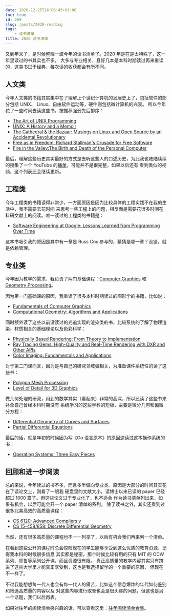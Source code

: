 ```yaml
---
date: 2020-12-25T16:06:45+01:00
toc: true
id: 269
slug: /posts/2020-reading
tags:
    - 读书清单
title: 2020 读书清单
---
```


又到年末了，是时候整理一波今年的读书清单了。2020 年是在是太特殊了，这一年里读过的书其实也不多，
大多与专业相关，且好几本是本科时期读过再来重读的，这类书过于经典，每次读的收获都会有所不同。

<!--more-->

## 人文类

今年人文类的书籍其实集中在了理解上个世纪计算机的发展史上了，包括软件的部分包括 UNIX、
Linux、自由软件运动等，硬件则包括微计算机的兴衰。
所以今年花了一些时间去读这些书，按推荐强弱先后排序：

- [The Art of UNIX Programming](https://book.douban.com/subject/1229959/)
- [UNIX: A History and a Memoir](https://book.douban.com/subject/34866216/)
- [The Cathedral & the Bazaar: Musings on Linux and Open Source by an Accidental Revolutionary](https://book.douban.com/subject/1395541/)
- [Free as in Freedom: Richard Stallman's Crusade for Free Software](https://book.douban.com/subject/1785874/)
- [Fire in the Valley:The Birth and Death of the Personal Computer](https://book.douban.com/subject/26353278/)

最后，理解这些历史其实最好的方式是去听这些人的口述历史，为此我也陆陆续续的搜集了一个 YouTube 
的[播单](https://changkun.de/s/unix-history-youtube)，可能并不是很完整，如果以后还有
看到类似的视频，这个列表还会继续更新。

## 工程类

今年工程类的书籍读得非常少，一方面原因是因为比较具体的工程实践不在我的生活中，我不需要去花时间
来思考一些工程上的问题，相反而是需要花很多时间在科研文献上的阅读。唯一读过的工程类的书籍是：

- [Software Engineering at Google: Lessons Learned from Programming Over Time](https://book.douban.com/subject/34875994/)

这本书吸引我的原因是其中有一章是 Russ Cox 参与的，猜猜是哪一章？没错，就是依赖管理。

## 专业类

今年因为教学的需求，我负责了两门基础课程：[Computer Graphics](https://github.com/mimuc/cg1-ss20) 和 [Geometry Processing](https://github.com/mimuc/gp-ws2021)。

因为第一门基础课的原因，我重读了很多本科时期读过的图形学的书籍，比如说：

- [Fundamentals of Computer Graphics](https://book.douban.com/subject/26868819/)
- [Computational Geometry: Algorithms and Applications](https://book.douban.com/subject/3217620/)

同时额外读了这些以前没读过的光追实现的渲染类的书，比较系统的了解了物理渲染、材质相关的基础理论以及色彩科学：

- [Physically Based Rendering: From Theory to Implementation](https://book.douban.com/subject/26736280/)
- [Ray Tracing Gems: High-Quality and Real-Time Rendering with DXR and Other APIs](https://link.springer.com/book/10.1007%2F978-1-4842-4427-2)
- [Color Imaging: Fundamentals and Applications](https://book.douban.com/subject/2584525/)

对于第二门课而言，因为是与自己的研究领域强相关，为准备课件系统性的读了这些书：

- [Polygon Mesh Processing](https://book.douban.com/subject/5463738/)
- [Level of Detail for 3D Graphics](https://book.douban.com/subject/30341693/)

做几何处理的研究，用到的数学其实（看起来）非常的高深，所以还读了这些书来补全自己曾经本科时期没有
系统学习的这些学科的短板，主要是微分几何和偏微分方程：

- [Differential Geometry of Curves and Surfaces](https://book.douban.com/subject/26845663/)
- [Partial Differential Equations](https://book.douban.com/subject/4767375/)

最后的话，就是年初的时候因为写《Go 语言原本》的原因速读过这本操作系统的书：

- [Operating Systems: Three Easy Pieces](https://book.douban.com/subject/19973015/)

## 回顾和进一步阅读

总的来说，今年读过的书不多，而且多半偏向专业类。原因是大部分的时间其实花在了读论文上，刚看了一眼我
硬盘里的文献大小，读博士以来已读的 paper 已经超过 1000 篇了。但这些论文过于专业化了，也不适合
作为读书清单列出来，如果有机会，以后可能会开一个 paper 清单的系列。
除了读书之外，其实还看到过很多北美高效的高质量课程：

- [CS 6120: Advanced Compilers γ](https://www.cs.cornell.edu/courses/cs6120/2020fa/)
- [CS 15-458/858: Discrete Differential Geometry](http://brickisland.net/DDGSpring2020/)

当然，还有很多高质量的课程也不一一列举了，以后有机会我们再来列一个清单。

在看到这些公开的课程时总会惊叹现在的学生能够享受到这么优质的教育资源，记得我本科的时候很多信息
其实都是秘密，那个时候比较有用的只有 MIT 的 OCW 系列、耶鲁等系列公开课，而且资源很有限。
真正高质量的教学内容其实只有跻进了这些大学里才能真正享受到，这也是我选择留学的一个重要的原因，
但现在不一样了。

不过我能想想每一代人也会有每一代人的痛苦，比如这个信息爆炸的年代如何鉴别和筛选高质量的内容以及
对这些内容进行取舍也会是很头疼的问题，但这也是另一个话题，我们以后再表。

如果对往年的阅读清单感兴趣的话，可以查看这里：[往年阅读清单合集](https://blog.changkun.de/tags/%E8%AF%BB%E4%B9%A6%E6%B8%85%E5%8D%95/)。

<!-- TODO: 2021 -->
<!-- Cloud Native Go -->
<!-- BPF Performance Tools -->